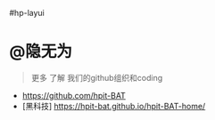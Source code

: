 #hp-layui
# @隐无为

>更多 了解  我们的github组织和coding

- https://github.com/hpit-BAT
- [黑科技]  https://hpit-bat.github.io/hpit-BAT-home/

